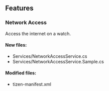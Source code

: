 ﻿## Features

<!--{[{-->
### Network Access
Access the internet on a watch.
#### New files:
* Services/NetworkAccessService.cs
* Services/NetworkAccessService.Sample.cs
#### Modified files:
* tizen-manifest.xml
<!--}]}-->